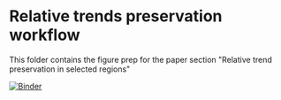 # Relative trends preservation workflow

This folder contains the figure prep for the paper section "Relative trend preservation in selected regions"

[![Binder](https://mybinder.org/badge_logo.svg)](https://mybinder.org/v2/gh/downscaleCMIP6/HEAD?labpath=notebooks%2Fregional_etccdi_figures.ipynb)
